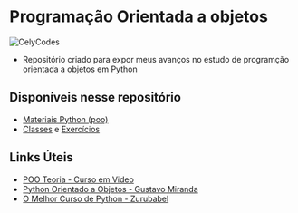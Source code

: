 # Programação Orientada a objetos 
![CelyCodes](https://user-images.githubusercontent.com/70456452/99887048-e5721780-2c1f-11eb-956d-076f9d9534d0.png)
* Repositório criado para expor meus avanços no estudo de programção orientada a objetos em Python
## Disponíveis nesse repositório
- [Materiais Python (poo)](https://github.com/celenny/poo-python/tree/main/materiais)
- [Classes](https://github.com/celenny/poo-python/tree/main/Classes) e [Exercícios](https://github.com/celenny/poo-python/tree/main/exercicios)
## Links Úteis
- [ POO Teoria - Curso em Video](https://www.youtube.com/playlist?list=PL6qsRzBhn4BlSiDHoGWLj6Op4Ika8zjIC)
- [Python Orientado a Objetos - Gustavo Miranda](https://www.youtube.com/playlist?list=PLbIBj8vQhvm34qAAEEH_PdL2tMG9rz-P7)
- [ O Melhor Curso de Python - Zurubabel](https://www.youtube.com/playlist?list=PL4OAe-tL47sY8SGhtkGoP0eQd4le3badz)
